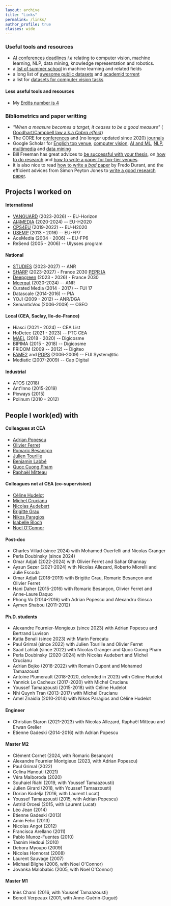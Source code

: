 ```yaml
---
layout: archive
title: "Links"
permalink: /links/
author_profile: true
classes: wide
---
```


### Useful tools and resources
- [AI conferences deadlines](https://aideadlin.es/?sub=ML%2CCV%2CNLP%2CRO%2CKR%2CDM) *i.e* relating to computer vision, machine learning, NLP, data mining, knowledge representation and robotics. 
- a [list of summer school](https://github.com/sshkhr/awesome-mlss) in machine learning and related fields
- a long list of [awesome public datasets](https://github.com/awesomedata/awesome-public-datasets) and [academid torrent](https://academictorrents.com/)
- a list for [datasets for computer vision tasks](https://homepages.inf.ed.ac.uk/rbf/CVonline/Imagedbase.htm)

#### Less useful tools and resources
- My [Erdős number is 4](https://www.csauthors.net/distance/herve-le-borgne/paul-erdos)

### Bibliometrics and paper writting
- *"When a measure becomes a target, it ceases to be a good measure"* ( [Goodhart/Campbell law a.k.a *Cobra effect*](https://svpow.com/2017/03/17/every-attempt-to-manage-academia-makes-it-worse/))
- The CORE for [conferences](http://portal.core.edu.au/conf-ranks/) and (no longer updated since 2020) [journals](http://portal.core.edu.au/jnl-ranks/)
- Google Scholar for [Englich top venue](https://scholar.google.com/citations?view_op=top_venues), [computer vision](https://scholar.google.com/citations?view_op=top_venues&hl=en&vq=eng_computervisionpatternrecognition), [AI and ML](https://scholar.google.com/citations?view_op=top_venues&hl=en&vq=eng_artificialintelligence), [NLP](https://scholar.google.com/citations?view_op=top_venues&hl=en&vq=eng_computationallinguistics), [multimedia](https://scholar.google.com/citations?view_op=top_venues&hl=en&vq=eng_multimedia) and [data mining](https://scholar.google.com/citations?view_op=top_venues&hl=en&vq=eng_datamininganalysis)
- Bill Freeman has great advices to [be successful with your thesis](http://people.csail.mit.edu/billf/talks/10minFreeman2013.pdf), on [how to do research](http://people.csail.mit.edu/billf/publications/How_To_Do_Research.pdf) and [how to write a paper for top-tier venues](https://billf.mit.edu/sites/default/files/documents/cvprPapers.pdf).
- it is also nice to read [how to write a *bad* paper](http://people.csail.mit.edu/fredo/FredoBadWriting.pdf) by Fredo Durant, and the efficient advices from Simon Peyton Jones to [write a good research paper](https://www.microsoft.com/en-us/research/wp-content/uploads/2016/07/How-to-write-a-great-research-paper.pdf).

## Projects I worked on
#### International
- [VANGUARD](https://vanguard-horizon.eu/) (2023-2026) -- EU-Horizon
- [AI4MEDIA](https://www.ai4media.eu/) (2020-2024) -- EU-H2020
- [CPS4EU](https://cps4eu.eu/) (2019-2022) -- EU-H2020
- [USEMP](https://usemp.eu) (2013 - 2016) -- EU-FP7 
- AceMedia (2004 - 2006) -- EU-FP6 
- ReSend (2005 - 2006) -- Ulysses program

#### National
- [STUDIES](https://anr.fr/Project-ANR-23-CE38-0014) (2023-2027) -- ANR
- [SHARP](https://project.inria.fr/sharp/) (2023-2027) - France 2030 [PEPR IA](https://www.pepr-ia.fr/projet/sharp/)
- [Deepgreen](https://anr.fr/fileadmin/aap/2022/france2030-ami-IA-deepgreen.pdf) (2023 - 2026) - France 2030
- [Meerqat](https://www.meerqat.fr) (2020-2024) -- ANR
- Curated Media (2014 - 2017) -- FUI 17
- Datascale (2014-2016) -- PIA
- YOJI (2009 - 2012) -- ANR/DGA
- SemanticVox (2006-2009) -- OSEO

#### Local (CEA, Saclay, Ile-de-France)
- Hiasci (2021 - 2024) -- CEA List
- HoDetec (2021 - 2023) -- PTC CEA
- [MAEL](https://digicosme.lisn.upsaclay.fr/tiki-index.php?page=Post+Doc+MAEL) (2018 - 2020) -- Digicosme
- BIPIMA (2015 - 2018) -- Digicosme
- FRIDOM (2009 -- 2012) -- Digiteo
- [FAME2](https://teratec.eu/library/pdf/doc/projets_R_D/Fame2.pdf) and [POPS](https://teratec.eu/library/pdf/doc/projets_R_D/Fiche_Pops.pdf) (2006-2009) -- FUI System@tic
- Mediatic (2007-2009) -- Cap Digital

#### Industrial
- ATOS (2018)
- Ant'Inno (2015-2019)
- Pixways (2015)
- Polinum (2010 - 2012)

## People I work(ed) with
#### Colleagues at CEA
- [Adrian Popescu](https://scholar.google.com/citations?user=fjsa2GYAAAAJ&hl=en)
- [Olivier Ferret](http://oferret.free.fr/index.html)
- [Romaric Besançon](https://scholar.google.com/citations?user=9CiniHsAAAAJ&hl=en)
- [Julien Tourille](https://jtourille.github.io/)
- [Benjamin Labbé](https://scholar.google.com/citations?user=TqcbFrAAAAAJ&hl=en)
- [Quoc Cuong Pham](https://scholar.google.fr/citations?user=3rZlzWQAAAAJ&hl=fr)
- [Raphaël Mitteau](https://scholar.google.com/citations?user=KY-WWgoAAAAJ&hl=fr)

#### Colleagues not at CEA (co-supervision)
- [Céline Hudelot](https://hudelotc.github.io/)
- [Michel Crucianu](http://cedric.cnam.fr/~crucianm/)
- [Nicolas Audebert](https://nicolas.audebert.at/)
- [Brigitte Grau](https://perso.limsi.fr/bg/)
- [Nikos Paragios](https://en.wikipedia.org/wiki/Nikos_Paragios)
- [Isabelle Bloch](http://perso.telecom-paristech.fr/bloch)
- [Noel O'Connor](https://www.insight-centre.org/our-team/prof-noel-oconnor/)

#### Post-doc
- Charles Villad (since 2024) with Mohamed Ouerfelli and Nicolas Granger
- Perla Doubinsky (since 2024)
- Omar Adjali (2022-2024) with Olivier Ferret and Sahar Ghannay
- Aysun Sezer (2021-2024) with Nicolas Allezard, Roberto Miorelli and Julie Escoda
- Omar Adjali (2018-2019) with Brigitte Grau, Romaric Besançon and Olivier Ferret
- Hani Daher (2015-2016) with Romaric Besançon, Olivier Ferret and Anne-Laure Daquo
- Phong Vo (2014-2016) with Adrian Popescu and Alexandru Ginsca
- Aymen Shabou (2011-2012)

#### Ph.D. students
- Alexandre Fournier-Mongieux (since 2023) with Adrian Popescu and Bertrand Luvison
- Katia Benali (since 2023) with Marin Ferecatu
- Paul Grimal (since 2022) with Julien Tourille and Olivier Ferret
- Saad Lahlali (since 2022) with Nicolas Granger and Quoc Cuong Pham
- Perla Doubinsky (2020-2024) with Nicolas Audebert and Michel Crucianu
- Adrian Bojko (2018-2022) with Romain Dupont and Mohamed Tamaazousti
- Antoine Plumerault (2018-2020, defended in 2023) with Céline Hudelot
- Yannick Le Cacheux (2017-2020) with Michel Crucianu
- Youssef Tamaazousti (2015-2018) with Céline Hudelot
- Nhi Quynh Tran (2013-2017) with Michel Crucianu
- Amel Znaidia (2010-2014) with Nikos Paragios and Céline Hudelot

#### Engineer
- Christian Staron (2021-2023) with Nicolas Allezard, Raphaël Mitteau and Erwan Grelier 
- Etienne Gadeski (2014-2016) with Adrian Popescu

#### Master M2
- Clément Cornet (2024, with Romaric Besançon)
- Alexandre Fournier Montgieux (2023, with Adrian Popescu)
- Paul Grimal (2022)
- Celina Hanouti (2021)
- Véra Maiboroda (2020)
- Souhaiel Riahi (2019, with Youssef Tamaazousti)
- Julien Girard (2018, with Youssef Tamaazousti)
- Dorian Kodelja (2016, with Laurent Lucat)
- Youssef Tamaazousti (2015, with Adrian Popescu)
- Astrid Orcesi (2015, with Laurent Lucat)
- Léo Jean (2014)
- Etienne Gadeski (2013)
- Amin Fehri (2013)
- Nicolas Angot (2012)
- Francisca Arellano (2011)
- Pablo Munoz-Fuentes (2010)
- Tasnim Hedoui (2010)
- Debora Myoupo (2009)
- Nicolas Honnorat (2008)
- Laurent Sauvage (2007)
- Michael Blighe (2006, with Noel O'Connor)
- Jovanka Malobabic (2005, with Noel O'Connor)

#### Master M1
- Inès Chami (2016, with Youssef Tamaazousti)
- Benoit Verpeaux (2001, with Anne-Guérin-Dugué) 

